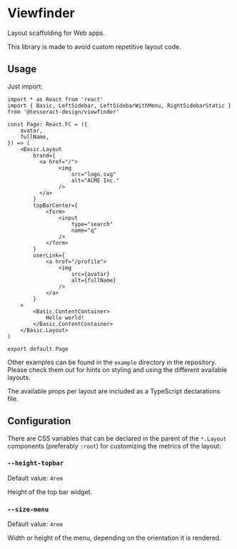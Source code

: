 # Viewfinder

Layout scaffolding for Web apps.

This library is made to avoid custom repetitive layout code.

## Usage

Just import:

```tsx
import * as React from 'react'
import { Basic, LeftSidebar, LeftSidebarWithMenu, RightSidebarStatic } from '@tesseract-design/viewfinder'

const Page: React.FC = ({
	avatar,
	fullName,
}) => (
	<Basic.Layout
		brand={
		  <a href="/">
				<img
					src="logo.svg"
					alt="ACME Inc."
				/>
		  </a>
		}
		topBarCenter={
			<form>
				<input
					type="search"
					name="q"
				/>
			</form>
		}
		userLink={
			<a href="/profile">
				<img
					src={avatar}
					alt={fullName}
				/>
			</a>
		}
	>
		<Basic.ContentContainer>
			Hello world!
		</Basic.ContentContainer>
	</Basic.Layout>
)

export default Page
```

Other examples can be found in the `example` directory in the repository. Please check them out for hints
on styling and using the different available layouts.

The available props per layout are included as a TypeScript declarations file.

## Configuration

There are CSS variables that can be declared in the parent of the `*.Layout` components
(preferably `:root`) for customizing the metrics of the layout:

### `--height-topbar`

Default value: `4rem`

Height of the top bar widget.

### `--size-menu`

Default value: `4rem`

Width or height of the menu, depending on the orientation it is rendered.
